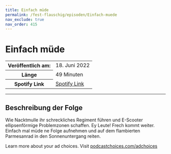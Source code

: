 ```yaml
---
title: Einfach müde
permalink: /fest-flauschig/episoden/Einfach-muede
nav_exclude: true
nav_order: 415
---
```


# Einfach müde
<table class="resp-table dcf-table dcf-table-responsive dcf-table-bordered dcf-table-striped dcf-w-100%">
                    <tbody>
                        <tr>
                            <th scope="row">Veröffentlich am:</th>
                            <td data-label="Veröffentlich am:">18. Juni 2022</td>
                        </tr>
                        <tr>
                            <th scope="row">Länge </th>
                            <td data-label="Länge ">49 Minuten</td>
                        </tr><tr>
                                <th scope="row">Spotify Link</th>
                                <td data-label="Spotify Link"><a href="https://open.spotify.com/episode/4cSLQpgJt3mIky4fnjnsPb">Spotify Link</a></td>
                            </tr></tbody>
                </table>

***

## Beschreibung der Folge

<div>
<p>Wie Nacktmulle ihr schreckliches Regiment führen und E-Scooter ellipsenförmige Problemzonen schaffen. Ey Leute! Frech kommt weiter. Einfach mal müde ne Folge aufnehmen und auf dem flambierten Parmesanrad in den Sonnenuntergang reiten.</p><p> </p><p>Learn more about your ad choices. Visit <a href="https://podcastchoices.com/adchoices" rel="nofollow">podcastchoices.com/adchoices</a></p>  
</div>


